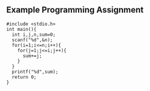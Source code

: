 ## Example Programming Assignment

```
#include <stdio.h>
int main(){
  int i,j,n,sum=0;
  scanf("%d",&n);  
  for(i=1;i<=n;i++){
    for(j=1;j<=i;j++){
      sum+=j;
    }
  }
  printf("%d",sum);
  return 0;
}    
```